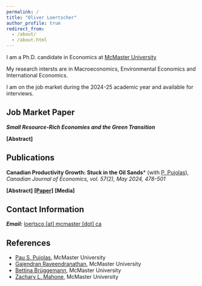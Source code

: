 ```yaml
---
permalink: /
title: "Oliver Loertscher"
author_profile: true
redirect_from: 
  - /about/
  - /about.html
---
```


I am a Ph.D. candidate in Economics at [McMaster University](https://www.economics.mcmaster.ca/)

My research intersts are in Macroeconomics, Environmental Economics and International Economics.

I am on the job market during the 2024-25 academic year and available for interviews.

## Job Market Paper

***Small Resource-Rich Economies and the Green Transition***
<div id="container"> 
<a id="abstract" class="unhide-button" onclick="displayTog('jmpAbstract')"><b>[Abstract]</b></a>
<!-- <a id="paper"><b>[Paper]</b></a>
<a id="slides"><b>[Slides]</b></a> -->
</div>
<div id="jmpAbstract" style="display:none;"><p>The global push to move away from fossil fuels carries significant implications for countries with significant resource extraction sectors. In this paper I develop a quantitative model of a two region, multisector small open resource-rich economy with heterogeneous households. I calibrate the model to Canadian data to quantify the welfare impacts of vanishing global demand for fossil inputs and growth in clean energy adoption. I validate the model by applying it to the observed increase in oil prices between 1997-2020. Consistent with the data and existing literature, my model produces stronger wage growth in the fossil producing region, and overall welfare gains out of the 2000s oil price boom. The model predicts welfare losses when the global demand for fossil fuels decreases over a period of 30 years.</p></div>

## Publications

**Canadian Productivity Growth: Stuck in the Oil Sands*** (with [P. Pujolas](https://pau.pujolasfons.com/)), *Canadian Journal of Economics, vol. 57(2), May 2024, 478-501*
<div id="container"> 
  <a id="abstract" class="unhide-button" onclick="displayTog('cjeAbstract')"><b>[Abstract]</b></a>
  <a id="paper" href="https://papers.ssrn.com/sol3/papers.cfm?abstract_id=4417319"><b>[Paper]</b></a>
  <a id="media" class="unhide-button" onclick="displayTog('cjeMedia')"><b>[Media]</b></a>
</div>
<div id="cjeAbstract" style="display:none;"><p>We study the behaviour of Canadian Total Factor Productivity (TFP) growth over the past 60 years. We find that the observed stagnation during the last 20 years is entirely accounted for by the Oil sector. Higher oil prices made capital-intensive sources of oil like the oil sands viable to extract on a commercial scale. However, the greater input required per barrel of oil slowed TFP growth. Comparing Canadian TFP growth to those of the United States and Norway reinforces these results. However, our result should not be interpreted to carry any welfare implications.</p></div>
<div id="cjeMedia" class="media-link-div" style="display:none;">
<a href="https://www.theglobeandmail.com/business/commentary/article-despite-its-shortcomings-canada-is-not-an-economic-basket-case/">Globe and Mail </a>
<a href="https://www.theglobeandmail.com/business/commentary/article-canadas-productivity-problem-isnt-that-big-if-we-exclude-oil/">Globe and Mail (II) </a>
<a href="https://thehub.ca/2024/07/11/trevor-tombe-canadas-resource-sector-is-its-productivity-powerhouse/">The Hub </a>
<a href="https://www.tvo.org/article/is-canada-actually-facing-a-productivity-emergency">TVO </a>
<a href="https://brighterworld.mcmaster.ca/articles/over-a-barrel-canadas-oil-industry-is-a-drain-on-productivity-research-shows/">Brighter World </a>
<a href="https://worthwhile.typepad.com/worthwhile_canadian_initi/2024/06/tfp.html">Worthwhile Canadian Initiative </a>
<a href="https://nadaesgratis.es/admin/productividad-y-petroleo">NadaEsGratis </a>
<a href="https://www.ctf.ca/EN/EN/Newsletters/Perspectives/2023/4/230405.aspx">Canadian Tax Foundation </a>
</div>

## Contact Information

***Email:*** [loertsco [at] mcmaster [dot] ca](mailto:loertsco@mcmaster.ca)

## References

* [Pau S. Pujolas](https://pau.pujolasfons.com/), McMaster University
* [Gajendran Raveendranathan](https://sites.google.com/site/gajendranraveendranathan/home), McMaster University
* [Bettina Brüggemann](https://sites.google.com/site/brueggemannbettina/home), McMaster University
* [Zachary L. Mahone](https://sites.google.com/site/zacharymahone/home), McMaster University
